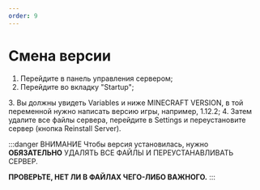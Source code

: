 ```yaml
---
order: 9
---
```


# Смена версии

1. Перейдите в панель управления сервером;
2. Перейдите во вкладку "Startup";
<AImg src="/minecraft/startup-version.png" alt="Startup"/>
3. Вы должны увидеть Variables и ниже MINECRAFT VERSION, в той переменной нужно написать версию игры, например, 1.12.2;
4. Затем удалите все файлы сервера, перейдите в Settings и переустановите сервер (кнопка Reinstall Server).

:::danger ВНИМАНИЕ
Чтобы версия установилась, нужно **ОБЯЗАТЕЛЬНО** УДАЛЯТЬ ВСЕ ФАЙЛЫ И ПЕРЕУСТАНАВЛИВАТЬ СЕРВЕР.

**ПРОВЕРЬТЕ, НЕТ ЛИ В ФАЙЛАХ ЧЕГО-ЛИБО ВАЖНОГО.**
:::
